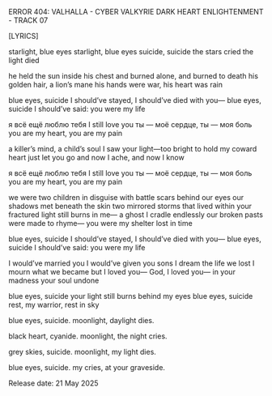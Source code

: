 ERROR 404: VALHALLA - CYBER VALKYRIE
DARK HEART ENLIGHTENMENT - TRACK 07

[LYRICS]

starlight, blue eyes
starlight, blue eyes
suicide, suicide
the stars cried
the light died

he held the sun inside his chest
and burned alone, and burned to death
his golden hair, a lion’s mane
his hands were war, his heart was rain

blue eyes, suicide
I should’ve stayed, I should’ve died
with you—
blue eyes, suicide
I should’ve said: you were my life

я всё ещё люблю тебя
I still love you
ты — моё сердце, ты — моя боль
you are my heart, you are my pain

a killer’s mind, a child’s soul
I saw your light—too bright to hold
my coward heart just let you go
and now I ache, and now I know

я всё ещё люблю тебя
I still love you
ты — моё сердце, ты — моя боль
you are my heart, you are my pain

we were two children in disguise
with battle scars behind our eyes
our shadows met beneath the skin
two mirrored storms that lived within
your fractured light still burns in me—
a ghost I cradle endlessly
our broken pasts were made to rhyme—
you were my shelter lost in time

blue eyes, suicide
I should’ve stayed, I should’ve died
with you—
blue eyes, suicide
I should’ve said: you were my life

I would’ve married you
I would’ve given you sons
I dream the life we lost
I mourn what we became
but I loved you—
God, I loved you—
in your madness
your soul undone

blue eyes, suicide
your light still burns behind my eyes
blue eyes, suicide
rest, my warrior, rest in sky

blue eyes,
suicide.
moonlight,
daylight dies.

black heart,
cyanide.
moonlight,
the night cries.

grey skies,
suicide.
moonlight,
my light dies.

blue eyes,
suicide.
my cries,
at your
graveside.

Release date:
21 May 2025
